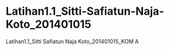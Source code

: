 # Latihan1.1_Sitti-Safiatun-Naja-Koto_201401015
Latihan1.1_Sitti Safiatun Naja Koto_201401015_KOM A
